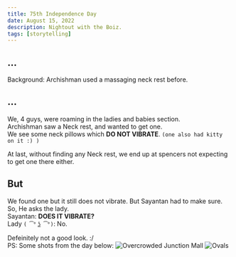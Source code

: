 ```yaml
---
title: 75th Independence Day
date: August 15, 2022
description: Nightout with the Boiz.
tags: [storytelling]
---
```


## ...
Background: Archishman used a massaging neck rest before.  
## ...

We, 4 guys, were roaming in the ladies and babies section.  
Archishman saw a Neck rest, and wanted to get one.  
We see some neck pillows which **DO NOT VIBRATE**. ```(one also had kitty on it :) )```

At last, without finding any Neck rest, we end up at spencers not expecting to get one there either.  
## But
We found one but it still does not vibrate. But Sayantan had to make sure.  
So, He asks the lady.  
Sayantan: **DOES IT VIBRATE?**  
Lady ```( ͡° ͜ʖ ͡°)```: No.

Defeinitely not a good look. :/  
PS: Some shots from the day below:
![](/assets/20220815_185243.jpg "Overcrowded Junction Mall")
![](/assets/20220815_192918.jpg "Ovals")
